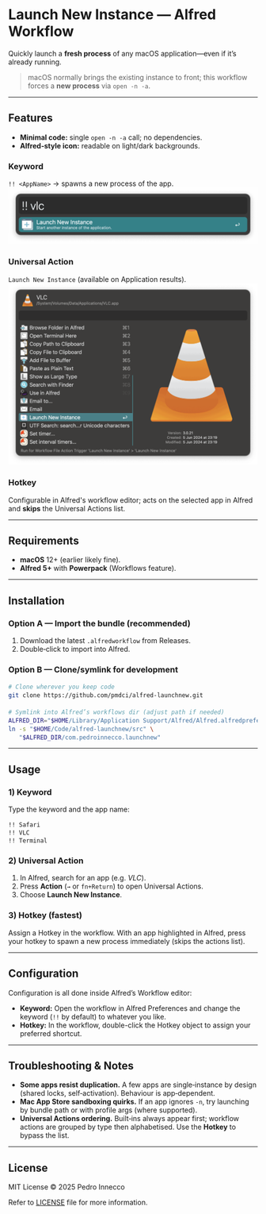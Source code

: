 # Launch New Instance — Alfred Workflow

Quickly launch a **fresh process** of any macOS application—even if it’s already running.

> macOS normally brings the existing instance to front;
> this workflow forces a **new process** via `open -n -a`.

---

## Features

- **Minimal code:** single `open -n -a` call; no dependencies.
- **Alfred‑style icon:** readable on light/dark backgrounds.

### Keyword

`!! <AppName>` → spawns a new process of the app.
![Example of keyword launch in Alfred](src/keyword.png)

### Universal Action

`Launch New Instance` (available on Application results).
![Example of universal action launch in Alfred](src/universal_action.png)

### Hotkey

Configurable in Alfred's workflow editor; acts on the selected app in Alfred and **skips** the Universal Actions list.

---

## Requirements

- **macOS** 12+ (earlier likely fine).
- **Alfred 5+** with **Powerpack** (Workflows feature).

---

## Installation

### Option A — Import the bundle (recommended)

1. Download the latest `.alfredworkflow` from Releases.
2. Double‑click to import into Alfred.

### Option B — Clone/symlink for development

```bash
# Clone wherever you keep code
git clone https://github.com/pmdci/alfred-launchnew.git

# Symlink into Alfred’s workflows dir (adjust path if needed)
ALFRED_DIR="$HOME/Library/Application Support/Alfred/Alfred.alfredpreferences/workflows"
ln -s "$HOME/Code/alfred-launchnew/src" \
   "$ALFRED_DIR/com.pedroinnecco.launchnew"
```

---

## Usage

### 1) Keyword

Type the keyword and the app name:

```text
!! Safari
!! VLC
!! Terminal
```

### 2) Universal Action

1. In Alfred, search for an app (e.g. _VLC_).
2. Press **Action** (`→` or `fn+Return`) to open Universal Actions.
3. Choose **Launch New Instance**.

### 3) Hotkey (fastest)

Assign a Hotkey in the workflow. With an app highlighted in Alfred, press your hotkey to spawn a new process immediately (skips the actions list).

---

## Configuration

Configuration is all done inside Alfred’s Workflow editor:

- **Keyword:** Open the workflow in Alfred Preferences and change the keyword (`!!` by default) to whatever you like.
- **Hotkey:** In the workflow, double-click the Hotkey object to assign your preferred shortcut.

---

## Troubleshooting & Notes

- **Some apps resist duplication.** A few apps are single‑instance by design (shared locks, self‑activation). Behaviour is app‑dependent.
- **Mac App Store sandboxing quirks.** If an app ignores `-n`, try launching by bundle path or with profile args (where supported).
- **Universal Actions ordering.** Built‑ins always appear first; workflow actions are grouped by type then alphabetised. Use the **Hotkey** to bypass the list.

---

## License

MIT License © 2025 Pedro Innecco

Refer to [LICENSE](LICENSE) file for more information.
